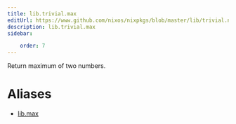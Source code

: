 ```yaml
---
title: lib.trivial.max
editUrl: https://www.github.com/nixos/nixpkgs/blob/master/lib/trivial.nix#L341C9
description: lib.trivial.max
sidebar:

    order: 7
---
```


Return maximum of two numbers.


# Aliases

- [lib.max](reference/lib/lib-max)


